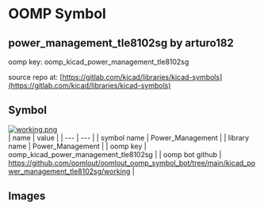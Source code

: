# OOMP Symbol  
## power_management_tle8102sg  by arturo182  
  
oomp key: oomp_kicad_power_management_tle8102sg  
  
source repo at: [https://gitlab.com/kicad/libraries/kicad-symbols](https://gitlab.com/kicad/libraries/kicad-symbols)  
## Symbol  
  
[![working.png](working_600.png)](working.png)  
| name | value | 
| --- | --- | 
| symbol name | Power_Management | 
| library name | Power_Management | 
| oomp key | oomp_kicad_power_management_tle8102sg | 
| oomp bot github | https://github.com/oomlout/oomlout_oomp_symbol_bot/tree/main/kicad_power_management_tle8102sg/working | 
## Images  

